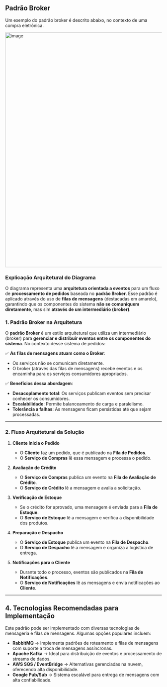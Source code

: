 ## Padrão Broker

Um exemplo do padrão broker é descrito abaixo, no contexto de uma compra eletrônica.

<img width="755" alt="image" src="https://github.com/user-attachments/assets/4a92010d-78ba-4449-b0de-edb58a1901bb" />

### Explicação Arquitetural do Diagrama

O diagrama representa uma **arquitetura orientada a eventos** para um fluxo de **processamento de pedidos** baseada no **padrão Broker**. Esse padrão é aplicado através do uso de **filas de mensagens** (destacadas em amarelo), garantindo que os componentes do sistema **não se comuniquem diretamente**, mas sim **através de um intermediário (broker)**.

### 1. Padrão Broker na Arquitetura
O **padrão Broker** é um estilo arquitetural que utiliza um intermediário (broker) para **gerenciar e distribuir eventos entre os componentes do sistema**. No contexto desse sistema de pedidos:

✅ **As filas de mensagens atuam como o Broker**:
- Os serviços não se comunicam diretamente.
- O broker (através das filas de mensagens) recebe eventos e os encaminha para os serviços consumidores apropriados.

✅ **Benefícios dessa abordagem**:
- **Desacoplamento total**: Os serviços publicam eventos sem precisar conhecer os consumidores.
- **Escalabilidade**: Permite balanceamento de carga e paralelismo.
- **Tolerância a falhas**: As mensagens ficam persistidas até que sejam processadas.

---

### 2. Fluxo Arquitetural da Solução

1. **Cliente Inicia o Pedido**
   - O **Cliente** faz um pedido, que é publicado na **Fila de Pedidos**.
   - O **Serviço de Compras** lê essa mensagem e processa o pedido.

2. **Avaliação de Crédito**
   - O **Serviço de Compras** publica um evento na **Fila de Avaliação de Crédito**.
   - O **Serviço de Crédito** lê a mensagem e avalia a solicitação.

3. **Verificação de Estoque**
   - Se o crédito for aprovado, uma mensagem é enviada para a **Fila de Estoque**.
   - O **Serviço de Estoque** lê a mensagem e verifica a disponibilidade dos produtos.

4. **Preparação e Despacho**
   - O **Serviço de Estoque** publica um evento na **Fila de Despacho**.
   - O **Serviço de Despacho** lê a mensagem e organiza a logística de entrega.

5. **Notificações para o Cliente**
   - Durante todo o processo, eventos são publicados na **Fila de Notificações**.
   - O **Serviço de Notificações** lê as mensagens e envia notificações ao **Cliente**.


---

## 4. Tecnologias Recomendadas para Implementação
Este padrão pode ser implementado com diversas tecnologias de mensageria e filas de mensagens. Algumas opções populares incluem:

- **RabbitMQ** → Implementa padrões de roteamento e filas de mensagens com suporte a troca de mensagens assíncronas.
- **Apache Kafka** → Ideal para distribuição de eventos e processamento de streams de dados.
- **AWS SQS / EventBridge** → Alternativas gerenciadas na nuvem, oferecendo alta disponibilidade.
- **Google Pub/Sub** → Sistema escalável para entrega de mensagens com alta confiabilidade.






